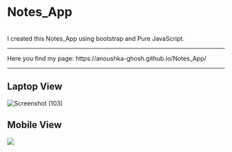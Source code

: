 # Notes_App
<br>
I created this Notes_App using bootstrap and Pure JavaScript.
<hr>
Here you find my page: https://anoushka-ghosh.github.io/Notes_App/
<hr>

## Laptop View
![Screenshot (103)](https://user-images.githubusercontent.com/56183187/123071554-6271a380-d432-11eb-9da4-3278893dc3c2.png)
## Mobile View
<img align="center" src="https://user-images.githubusercontent.com/56183187/123110608-e0957080-d459-11eb-9257-59c64ef4b2f5.jpeg" />
